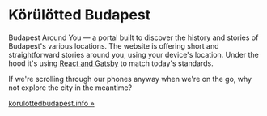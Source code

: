 # Körülötted Budapest

Budapest Around You — a portal built to discover the history and stories of Budapest's various locations. The website is offering short and straightforward stories around you, using your device's location. Under the hood it's using [React and Gatsby](https://www.gatsbyjs.com) to match today's standards.

If we're scrolling through our phones anyway when we're on the go, why not explore the city in the meantime?

[korulottedbudapest.info »](https://korulottedbudapest.info)
